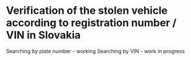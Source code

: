 # Verification of the stolen vehicle according to registration number / VIN in Slovakia

Searching by plate number - working
Searching by VIN - work in progress
